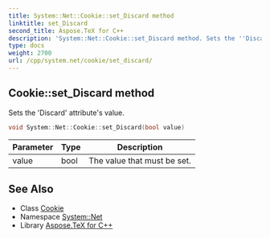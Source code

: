 ```yaml
---
title: System::Net::Cookie::set_Discard method
linktitle: set_Discard
second_title: Aspose.TeX for C++
description: 'System::Net::Cookie::set_Discard method. Sets the ''Discard'' attribute''s value in C++.'
type: docs
weight: 2700
url: /cpp/system.net/cookie/set_discard/
---
```

## Cookie::set_Discard method


Sets the 'Discard' attribute's value.

```cpp
void System::Net::Cookie::set_Discard(bool value)
```


| Parameter | Type | Description |
| --- | --- | --- |
| value | bool | The value that must be set. |

## See Also

* Class [Cookie](../)
* Namespace [System::Net](../../)
* Library [Aspose.TeX for C++](../../../)
